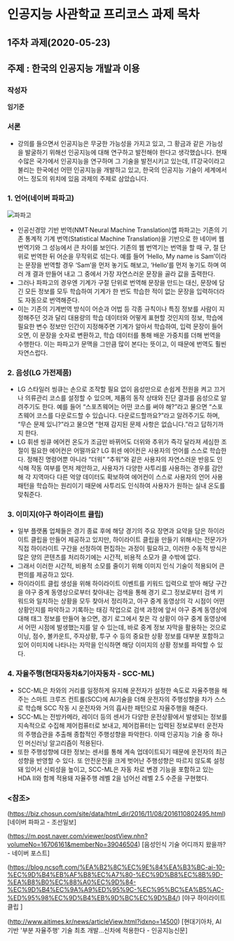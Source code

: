 # 인공지능 사관학교 프리코스 과제 목차

## 1주차 과제(2020-05-23)

## 주제 : 한국의 인공지능 개발과 이용

### 작성자
**임기준**

### 서론
* 강의를 들으면서 인공지능은 무궁한 가능성을 가지고 있고, 그 황금과 같은 가능성을 발굴하기 위해선 인공지능에 대해 연구하고 발전해야 한다고 생각했습니다. 현재 수많은 국가에서 인공지능을 연구하며 그 기술을 발전시키고 있는데, IT강국이라고 불리는 한국에선 어떤 인공지능을 개발하고 있고, 한국의 인공지능 기술이 세계에서 어느 정도의 위치에 있음 과제의 주제로 삼았습니다.

### __1. 언어(네이버 파파고)__
![파파고](https://t1.daumcdn.net/cfile/tistory/2172E5335879C1FA24)
  * 인공신경망 기반 번역(NMT·Neural Machine Translation)앱 파파고는 기존의 기존 통계적 기계 번역(Statistical Machine Translation)을 기반으로 한 네이버 웹 번역기와 그 성능에서 큰 차이를 보인다. 기존의 웹 번역기는 번역을 할 때 구, 절 단위로 번역한 뒤 어순을 무작위로 섞는다. 예를 들어 ‘Hello, My name is Sam’이라는 문장을 번역할 경우 ‘Sam’을 먼저 놓기도 해보고, ‘Hello’를 먼저 놓기도 하며 여러 개 결과 만들어 내고 그 중에서 가장 자연스러운 문장을 골라 값을 출력한다. 
  * 그러나 파파고의 경우엔 기계가 구절 단위로 번역해 문장을 만드는 대신, 문장에 담긴 모든 정보를 모두 학습하여 기계가 한 번도 학습한 적이 없는 문장을 입력하더라도 자동으로 번역해준다. 
  * 이는 기존의 기계번역 방식이 어순과 어법 등 각종 규칙이나 특징 정보를 사람이 지정해주던 것과 달리 대용량의 학습 데이터와 어떻게 표현할 것인지의 정보, 학습에 필요한 변수 정보만 인간이 지정해주면 기계가 알아서 학습하여, 입력 문장이 들어오면, 이 문장을 숫자로 변환하고, 학습 데이터를 통해 배운 가중치를 더해 번역을 수행한다. 이는 파파고가 문맥을 그만큼 많이 본다는 뜻이고, 이 때문에 번역도 훨씬 자연스럽다. 
  
### __2. 음성(LG 가전제품)__
   * LG 스타일러 씽큐는 손으로 조작할 필요 없이 음성만으로 손쉽게 전원을 켜고 끄거나 의류관리 코스를 설정할 수 있으며, 제품의 동작 상태와 진단 결과를 음성으로 알려주기도 한다.
예를 들어 “스포츠웨어는 어떤 코스를 써야 해?”라고 물으면 “스포츠웨어 코스를 다운로드할 수 있습니다. 다운로드할까요?”라고 알려주기도 하며, “무슨 문제 있니?”라고 물으면 “현재 감지된 문제 사항은 없습니다.”라고 답하기까지 한다.
   * LG 휘센 씽큐 에어컨 온도가 조금만 바뀌어도 더위와 추위가 즉각 달라져 세심한 조절이 필요한 에어컨은 어떨까요? LG 휘센 에어컨은 사용자의 언어를 스스로 학습한다. 
정해진 명령어뿐 아니라 “더워” “추워”와 같은 사용자의 자연스러운 반응도 인식해 작동 여부를 먼저 제안하고, 사용자가 다양한 사투리를 사용하는 경우를 감안해 각 지역마다 다른 억양 데이터도 확보하여 에어컨이 스스로 사용자의 언어 사용패턴을 학습하는 원리이기 때문에 사투리도 인식하여 사용자가 원하는 실내 온도를 맞춰준다.

### __3. 이미지(야구 하이라이트 클립)__
   *  일부 플랫폼 업체들은 경기 종료 후에 해당 경기의 주요 장면과 요약을 담은 하이라이트 클립을 만들어 제공하고 있지만, 하이라이트 클립을 만들기 위해서는 전문가가 직접 하이라이트 구간을 선정하여 편집하는 과정이 필요하고, 이러한 수동적 방식은 많은 양의 콘텐츠를 처리하기에는 시간적, 비용적 소모가 클 수밖에 없다.
   * 그래서 이러한 시간적, 비용적 소모를 줄이기 위해 이미지 인식 기술이 적용되어 큰 편의를 제공하고 있다.
   * 하이라이트 클립 생성을 위해 하이라이트 이벤트를 키워드 입력으로 받아 해당 구간을 야구 중계 동영상으로부터 찾아내는 검색을 통해 경기 로그 정보로부터 검색 키워드와 일치하는 상황을 모두 찾아서 정리하고, 야구 중계 동영상의 각 시점이 어떤 상황인지를 파악하고 기록하는 태깅 작업으로 검색 과정에 앞서 야구 중계 동영상에 대해 태그 정보를 만들어 놓으면, 경기 로그에서 찾은 각 상황이 야구 중계 동영상에서 어떤 시점에 발생했는지를 알 수 있는데, 바로 중계 정보 자막을 활용하는 것으로 이닝, 점수, 볼카운트, 주자상황, 투구 수 등의 중요한 상황 정보를 대부분 포함하고 있어 이미지에 나타나는 자막을 인식하면 해당 이미지의 상황 정보를 파악할 수 있다.

### __4. 자율주행(현대자동차&기아자동차 - SCC-ML)__
   * SCC-ML은 차와의 거리를 일정하게 유지해 운전자가 설정한 속도로 자율주행을 해주는 스마트 크루즈 컨트롤(SCC)에 AI기술을 더해 운전자의 주행성향을 차가 스스로 학습해 SCC 작동 시 운전자와 거의 흡사한 패턴으로 자율주행을 해준다.
   * SCC-ML는 전방카메라, 레이더 등의 센서가 다양한 운전상황에서 발생되는 정보를 지속적으로 수집해 제어컴퓨터로 보내고, 제어컴퓨터는 입력된 정보로부터 운전자의 주행습관을 추출해 종합적인 주행성향을 파악한다. 이때 인공지능 기술 중 하나인 머신러닝 알고리즘이 적용된다.
   * 또한 주행성향에 대한 정보는 센서를 통해 계속 업데이트되기 때문에 운전자의 최근 성향을 반영할 수 있다. 또 안전운전을 크게 벗어난 주행성향은 따르지 않도록 설정돼 있어서 신뢰성을 높이고, SCC-ML은 자동 차로 변경 기능을 포함하고 있는 HDA II와 함께 적용돼 자율주행 레벨 2을 넘어선 레벨 2.5 수준을 구현했다.


### __<참조>__
(https://biz.chosun.com/site/data/html_dir/2016/11/08/2016110802495.html)
[네이버 파파고 - 조선일보]


(https://m.post.naver.com/viewer/postView.nhn?volumeNo=16706161&memberNo=39046504)
[음성인식 기술 어디까지 왔을까? - 네이버 포스트]


(https://blog.ncsoft.com/%EA%B2%8C%EC%9E%84%EA%B3%BC-ai-10-%EC%9D%B4%EB%AF%B8%EC%A7%80-%EC%9D%B8%EC%8B%9D-%EA%B8%B0%EC%88%A0%EC%9D%84-%EC%9D%B4%EC%9A%A9%ED%95%9C-%EC%95%BC%EA%B5%AC-%ED%95%98%EC%9D%B4%EB%9D%BC%EC%9D%B4/)
[야구 하이라이트 클립 ]


(http://www.aitimes.kr/news/articleView.html?idxno=14500)
[현대기아차, AI 기반 '부분 자율주행' 기술 최초 개발...신차에 적용한다 - 인공지능신문]






